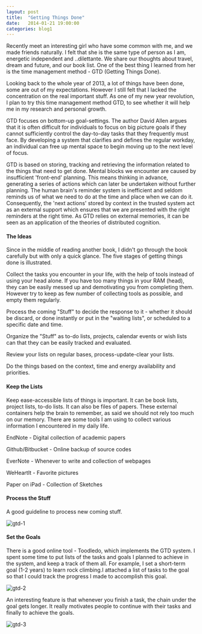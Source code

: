 ```yaml
---
layout: post
title:  "Getting Things Done"
date:   2014-01-21 19:00:00
categories: blog1
---
```


Recently meet an interesting girl who have some common with me, and we made friends naturally. I felt that she is the same type of person as I am, energetic independent and ..dilettante. We share our thoughts about travel, dream and future, and our book list. One of the best thing I learned from her is the time management method - GTD (Getting Things Done).

Looking back to the whole year of 2013, a lot of things have been done, some are out of my expectations. However I still felt that I lacked the concentration on the real important stuff. As one of my new year revolution, I plan to try this time management method GTD, to see whether it will help me in my research and personal growth.

GTD focuses on bottom-up goal-settings. The author David Allen argues that it is often difficult for individuals to focus on big picture goals if they cannot sufficiently control the day-to-day tasks that they frequently must face. By developing a system that clarifies and defines the regular workday, an individual can free up mental space to begin moving up to the next level of focus.

GTD is based on storing, tracking and retrieving the information related to the things that need to get done. Mental blocks we encounter are caused by insufficient 'front-end' planning. This means thinking in advance, generating a series of actions which can later be undertaken without further planning. The human brain's reminder system is inefficient and seldom reminds us of what we need to do at the time and place when we can do it. Consequently, the 'next actions' stored by context in the trusted system act as an external support which ensures that we are presented with the right reminders at the right time. As GTD relies on external memories, it can be seen as an application of the theories of distributed cognition.

#### The Ideas

Since in the middle of reading another book, I didn't go through the book carefully but with only a quick glance. The five stages of getting things done is illustrated.

Collect the tasks you encounter in your life, with the help of tools instead of using your head alone. If you have too many things in your RAM (head), they can be easily messed up and demotivating you from completing them. However try to keep as few number of collecting tools as possible, and empty them regularly.

Process the coming "Stuff" to decide the response to it - whether it should be discard, or done instantly or put in the "waiting lists", or scheduled to a specific date and time.

Organize the "Stuff" as to-do lists, projects, calendar events or wish lists can that they can be easily tracked and evaluated.

Review your lists on regular bases, process-update-clear your lists.

Do the things based on the context, time and energy availability and priorities.

#### Keep the Lists

Keep ease-accessible lists of things is important. It can be book lists, project lists, to-do lists. It can also be files of papers. These external containers help the brain to remember, as said we should not rely too much on our memory. There are some tools I am using to collect various information I encountered in my daily life.

EndNote - Digital collection of academic papers

Github/Bitbucket - Online backup of source codes

EverNote - Whenever to write and collection of webpages

WeHeartIt - Favorite pictures

Paper on iPad - Collection of Sketches

#### Process the Stuff

A good guideline to process new coming stuff.

![gtd-1](https://s3.ap-southeast-1.amazonaws.com/littlecheesecake.me/blog-post/blog1/archive/16471053334_22d0e7a9c5_b.jpg)

#### Set the Goals

There is a good online tool - Toodledo, which implements the GTD system. I spent some time to put lists of the tasks and goals I planned to achieve in the system, and keep a track of them all. For example, I set a short-term goal (1-2 years) to learn rock climbing.I attached a list of tasks to the goal so that I could track the progress I made to accomplish this goal.

![gtd-2](https://s3.ap-southeast-1.amazonaws.com/littlecheesecake.me/blog-post/blog1/archive/16907293629_97c7f14bdb_b.jpg)

An interesting feature is that whenever you finish a task, the chain under the goal gets longer. It really motivates people to continue with their tasks and finally to achieve the goals.

![gtd-3](https://s3.ap-southeast-1.amazonaws.com/littlecheesecake.me/blog-post/blog1/archive/16905726698_d2f743f309_b.jpg)
